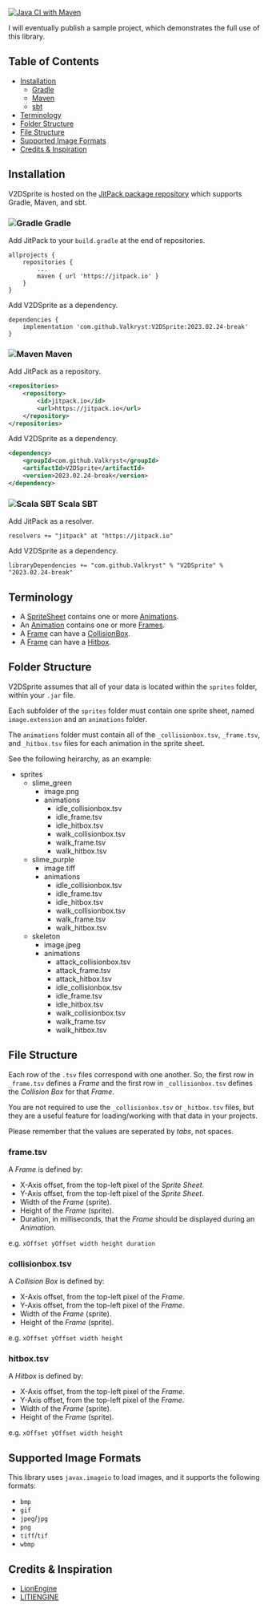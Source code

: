 [![Java CI with Maven](https://github.com/Valkryst/V2DSprite/actions/workflows/maven.yml/badge.svg)](https://github.com/Valkryst/V2DSprite/actions/workflows/maven.yml)

I will eventually publish a sample project, which demonstrates the full use of
this library.

## Table of Contents

* [Installation](https://github.com/Valkryst/V2DSprite#installation)
	* [Gradle](https://github.com/Valkryst/V2DSprite#-gradle)
	* [Maven](https://github.com/Valkryst/V2DSprite#-maven)
	* [sbt](https://github.com/Valkryst/V2DSprite#-scala-sbt)
* [Terminology](https://github.com/Valkryst/V2DSprite#terminology)
* [Folder Structure](https://github.com/Valkryst/V2DSprite#folder-structure)
* [File Structure](https://github.com/Valkryst/V2DSprite#file-structure)
* [Supported Image Formats](https://github.com/Valkryst/V2DSprite#supported-image-formats)
* [Credits & Inspiration](https://github.com/Valkryst/V2DSprite#credits--inspiration)

## Installation

V2DSprite is hosted on the [JitPack package repository](https://jitpack.io/#Valkryst/V2DSprite)
which supports Gradle, Maven, and sbt.

### ![Gradle](https://i.imgur.com/qtc6bXq.png?1) Gradle

Add JitPack to your `build.gradle` at the end of repositories.

```
allprojects {
	repositories {
		...
		maven { url 'https://jitpack.io' }
	}
}
```

Add V2DSprite as a dependency.

```
dependencies {
	implementation 'com.github.Valkryst:V2DSprite:2023.02.24-break'
}
```

### ![Maven](https://i.imgur.com/2TZzobp.png?1) Maven

Add JitPack as a repository.

``` xml
<repositories>
    <repository>
        <id>jitpack.io</id>
        <url>https://jitpack.io</url>
    </repository>
</repositories>
```
Add V2DSprite as a dependency.

```xml
<dependency>
    <groupId>com.github.Valkryst</groupId>
    <artifactId>V2DSprite</artifactId>
    <version>2023.02.24-break</version>
</dependency>
```

### ![Scala SBT](https://i.imgur.com/Nqv3mVd.png?1) Scala SBT

Add JitPack as a resolver.

```
resolvers += "jitpack" at "https://jitpack.io"
```

Add V2DSprite as a dependency.

```
libraryDependencies += "com.github.Valkryst" % "V2DSprite" % "2023.02.24-break"
```

## Terminology

* A [SpriteSheet](https://github.com/Valkryst/V2DSprite/blob/master/src/main/java/com/valkryst/V2DSprite/SpriteSheet.java) contains one or more [Animations](https://github.com/Valkryst/V2DSprite/blob/master/src/main/java/com/valkryst/V2DSprite/Animation.java).
* An [Animation](https://github.com/Valkryst/V2DSprite/blob/master/src/main/java/com/valkryst/V2DSprite/Animation.java) contains one or more [Frames](https://github.com/Valkryst/V2DSprite/blob/master/src/main/java/com/valkryst/V2DSprite/Frame.java).
* A [Frame](https://github.com/Valkryst/V2DSprite/blob/master/src/main/java/com/valkryst/V2DSprite/Frame.java) can have a [CollisionBox](https://github.com/Valkryst/V2DSprite/blob/master/src/main/java/com/valkryst/V2DSprite/CollisionBox.java).
* A [Frame](https://github.com/Valkryst/V2DSprite/blob/master/src/main/java/com/valkryst/V2DSprite/Frame.java) can have a [Hitbox](https://github.com/Valkryst/V2DSprite/blob/master/src/main/java/com/valkryst/V2DSprite/Hitbox.java).

## Folder Structure

V2DSprite assumes that all of your data is located within the `sprites` folder,
within your `.jar` file.

Each subfolder of the `sprites` folder must contain one sprite sheet, named
`image.extension` and an `animations` folder.

The `animations` folder must contain all of the `_collisionbox.tsv`,
`_frame.tsv`, and `_hitbox.tsv` files for each animation in the sprite sheet.

See the following heirarchy, as an example:

* sprites
  * slime_green
    * image.png
    * animations
	    * idle_collisionbox.tsv
	    * idle_frame.tsv
	    * idle_hitbox.tsv
	    * walk_collisionbox.tsv
	    * walk_frame.tsv
	    * walk_hitbox.tsv
  * slime_purple
    * image.tiff
    * animations
	    * idle_collisionbox.tsv
	    * idle_frame.tsv
	    * idle_hitbox.tsv
	    * walk_collisionbox.tsv
	    * walk_frame.tsv
	    * walk_hitbox.tsv
  * skeleton
    * image.jpeg
    * animations
      * attack_collisionbox.tsv
      * attack_frame.tsv
      * attack_hitbox.tsv
      * idle_collisionbox.tsv
      * idle_frame.tsv
      * idle_hitbox.tsv
      * walk_collisionbox.tsv
      * walk_frame.tsv
      * walk_hitbox.tsv

## File Structure

Each row of the `.tsv` files correspond with one another. So, the first row in
`_frame.tsv` defines a _Frame_ and the first row in `_collisionbox.tsv` defines
the _Collision Box_ for that _Frame_.

You are not required to use the `_collisionbox.tsv` or `_hitbox.tsv` files, but
they are a useful feature for loading/working with that data in your projects.

Please remember that the values are seperated by _tabs_, not spaces.

### frame.tsv

A _Frame_ is defined by:

* X-Axis offset, from the top-left pixel of the _Sprite Sheet_.
* Y-Axis offset, from the top-left pixel of the _Sprite Sheet_.
* Width of the _Frame_ (sprite).
* Height of the _Frame_ (sprite).
* Duration, in milliseconds, that the _Frame_ should be displayed during an _Animation_.

e.g. `xOffset yOffset width height duration`

### collisionbox.tsv

A _Collision Box_ is defined by:

* X-Axis offset, from the top-left pixel of the _Frame_.
* Y-Axis offset, from the top-left pixel of the _Frame_.
* Width of the _Frame_ (sprite).
* Height of the _Frame_ (sprite).

e.g. `xOffset yOffset width height`

### hitbox.tsv

A _Hitbox_ is defined by:

* X-Axis offset, from the top-left pixel of the _Frame_.
* Y-Axis offset, from the top-left pixel of the _Frame_.
* Width of the _Frame_ (sprite).
* Height of the _Frame_ (sprite).

e.g. `xOffset yOffset width height`

## Supported Image Formats

This library uses `javax.imageio` to load images, and it supports the following
formats:

* `bmp`
* `gif`
* `jpeg`/`jpg`
* `png`
* `tiff`/`tif`
* `wbmp`

## Credits & Inspiration

* [LionEngine](https://github.com/b3dgs/lionengine)
* [LITIENGINE](https://github.com/gurkenlabs/litiengine)